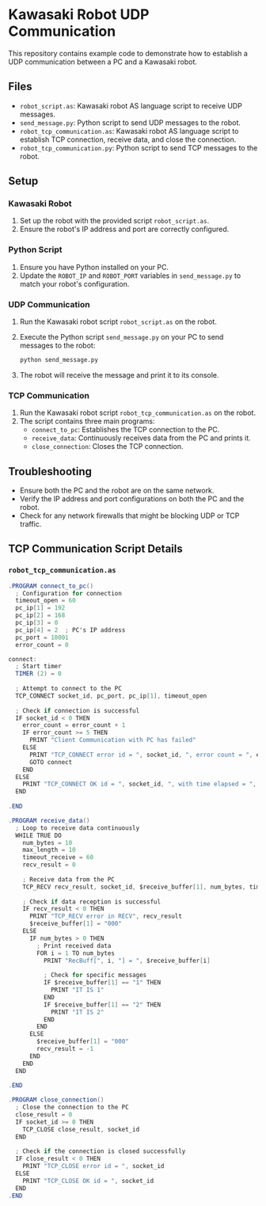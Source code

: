 # Kawasaki Robot UDP Communication

This repository contains example code to demonstrate how to establish a UDP communication between a PC and a Kawasaki robot.

## Files

- `robot_script.as`: Kawasaki robot AS language script to receive UDP messages.
- `send_message.py`: Python script to send UDP messages to the robot.
- `robot_tcp_communication.as`: Kawasaki robot AS language script to establish TCP connection, receive data, and close the connection.
- `robot_tcp_communication.py`: Python script to send TCP messages to the robot.

## Setup

### Kawasaki Robot

1. Set up the robot with the provided script `robot_script.as`.
2. Ensure the robot's IP address and port are correctly configured.

### Python Script

1. Ensure you have Python installed on your PC.
2. Update the `ROBOT_IP` and `ROBOT_PORT` variables in `send_message.py` to match your robot's configuration.

### UDP Communication

1. Run the Kawasaki robot script `robot_script.as` on the robot.
2. Execute the Python script `send_message.py` on your PC to send messages to the robot:

    ```bash
    python send_message.py
    ```

3. The robot will receive the message and print it to its console.
### TCP Communication

1. Run the Kawasaki robot script `robot_tcp_communication.as` on the robot.
2. The script contains three main programs:
    - `connect_to_pc`: Establishes the TCP connection to the PC.
    - `receive_data`: Continuously receives data from the PC and prints it.
    - `close_connection`: Closes the TCP connection.

## Troubleshooting

- Ensure both the PC and the robot are on the same network.
- Verify the IP address and port configurations on both the PC and the robot.
- Check for any network firewalls that might be blocking UDP or TCP traffic.


## TCP Communication Script Details

### `robot_tcp_communication.as`

```as
.PROGRAM connect_to_pc()
  ; Configuration for connection
  timeout_open = 60
  pc_ip[1] = 192
  pc_ip[2] = 168
  pc_ip[3] = 0
  pc_ip[4] = 2  ; PC's IP address
  pc_port = 10001
  error_count = 0

connect:
  ; Start timer
  TIMER (2) = 0
  
  ; Attempt to connect to the PC
  TCP_CONNECT socket_id, pc_port, pc_ip[1], timeout_open
  
  ; Check if connection is successful
  IF socket_id < 0 THEN
    error_count = error_count + 1
    IF error_count >= 5 THEN
      PRINT "Client Communication with PC has failed"
    ELSE
      PRINT "TCP_CONNECT error id = ", socket_id, ", error count = ", error_count
      GOTO connect
    END
  ELSE
    PRINT "TCP_CONNECT OK id = ", socket_id, ", with time elapsed = ", TIMER (2)
  END
  
.END

.PROGRAM receive_data()
  ; Loop to receive data continuously
  WHILE TRUE DO
    num_bytes = 10
    max_length = 10
    timeout_receive = 60
    recv_result = 0
    
    ; Receive data from the PC
    TCP_RECV recv_result, socket_id, $receive_buffer[1], num_bytes, timeout_receive, max_length
    
    ; Check if data reception is successful
    IF recv_result < 0 THEN
      PRINT "TCP_RECV error in RECV", recv_result
      $receive_buffer[1] = "000"
    ELSE
      IF num_bytes > 0 THEN
        ; Print received data
        FOR i = 1 TO num_bytes
          PRINT "RecBuff[", i, "] = ", $receive_buffer[i]
          
          ; Check for specific messages
          IF $receive_buffer[1] == "1" THEN
            PRINT "IT IS 1"
          END
          IF $receive_buffer[1] == "2" THEN
            PRINT "IT IS 2"
          END
        END
      ELSE
        $receive_buffer[1] = "000"
        recv_result = -1
      END
    END
  END
 
.END

.PROGRAM close_connection()
  ; Close the connection to the PC
  close_result = 0
  IF socket_id >= 0 THEN
    TCP_CLOSE close_result, socket_id
  END
  
  ; Check if the connection is closed successfully
  IF close_result < 0 THEN
    PRINT "TCP_CLOSE error id = ", socket_id
  ELSE
    PRINT "TCP_CLOSE OK id = ", socket_id
  END
.END
